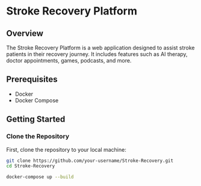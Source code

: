 # Stroke Recovery Platform

## Overview
The Stroke Recovery Platform is a web application designed to assist stroke patients in their recovery journey. It includes features such as AI therapy, doctor appointments, games, podcasts, and more.

## Prerequisites
- Docker
- Docker Compose

## Getting Started

### Clone the Repository
First, clone the repository to your local machine:
```sh
git clone https://github.com/your-username/Stroke-Recovery.git
cd Stroke-Recovery

docker-compose up --build
